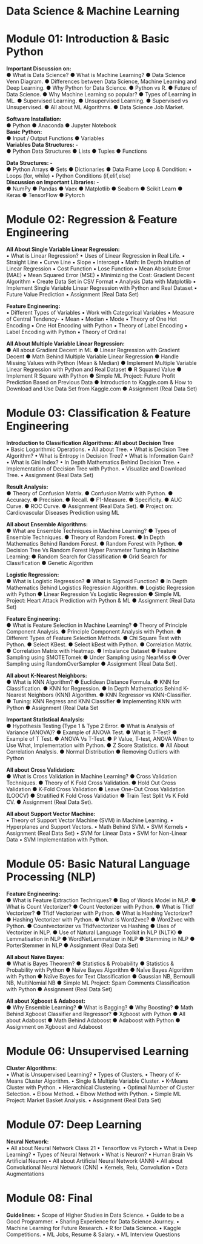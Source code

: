 # Data Science & Machine Learning
# Module 01: Introduction & Basic Python
<b>Important Discussion on:</b> <br>
● What is Data Science?
● What is Machine Learning?
● Data Science Venn Diagram.
● Differences between Data Science, Machine Learning and Deep Learning.
● Why Python for Data Science.
● Python vs R.
● Future of Data Science.
● Why Machine Learning so popular?
● Types of Learning in ML.
● Supervised Learning.
● Unsupervised Learning.
● Supervised vs Unsupervised.
● All about ML Algorithms.
● Data Science Job Market.

<b>Software Installation:</b><br>
● Python
● Anaconda 
● Jupyter Notebook <br>
<b>Basic Python:</b><br>
● Input / Output Functions
● Variables <br>
<b>Variables Data Structures: -</b><br>
● Python Data Structures
● Lists
● Tuples
● Functions

<b>Data Structures: -</b><br>
● Python Arrays
● Sets
● Dictionaries
● Data Frame Loop & Condition:
• Loops (for, while)
• Python Conditions (if,elif,else) <br>
<b>Discussion on Important Libraries: -</b><br>
● NumPy
● Pandas
● Vaex
● Matplotlib
● Seaborn
● Scikit Learn
● Keras
● TensorFlow
● Pytorch
# Module 02: Regression & Feature Engineering
<b>All About Single Variable Linear Regression:</b><br>
▪ What is Linear Regression?
▪ Uses of Linear Regression in Real Life.
▪ Straight Line
▪ Curve Line
▪ Slope
▪ Intercept
▪ Math: In Depth Intuition of Linear Regression
▪ Cost Function
▪ Lose Function
▪ Mean Absolute Error (MAE)
▪ Mean Squared Error (MSE)
▪ Minimizing the Cost: Gradient Decent Algorithm
▪ Create Data Set in CSV Format
▪ Analysis Data with Matplotlib
▪ Implement Single Variable Linear Regression with Python and Real Dataset
▪ Future Value Prediction
▪ Assignment (Real Data Set)

<b>Feature Engineering:</b><br>
▪ Different Types of Variables
▪ Work with Categorical Variables
▪ Measure of Central Tendency-
▪ Mean
▪ Median
▪ Mode
▪ Theory of One Hot Encoding
▪ One Hot Encoding with Python
▪ Theory of Label Encoding
▪ Label Encoding with Python
▪ Theory of Ordinal 

<b>All About Multiple Variable Linear Regression:</b><br>
● All about Gradient Decent in ML
● Linear Regression with Gradient Decent
● Math Behind Multiple Variable Linear Regression
● Handle Missing Values with Python (Mean & Median)
● Implement Multiple Variable Linear Regression with Python and Real Dataset
● R Squared Value
● Implement R Square with Python
● Simple ML Project: Future Profit Prediction Based on Previous Data
● Introduction to Kaggle.com & How to Download and Use Data Set
from Kaggle.com
● Assignment (Real Data Set)

# Module 03: Classification & Feature Engineering
<b>Introduction to Classification Algorithms: All about Decision Tree </b><br>
• Basic Logarithmic Operations.
• All about Tree.
• What is Decision Tree Algorithm?
• What is Entropy in Decision Tree?
• What is Information Gain?
• What is Gini Index?
• In Depth Mathematics Behind Decision Tree.
• Implementation of Decision Tree with Python.
• Visualize and Download Tree.
• Assignment (Real Data Set)  <br>

<b>Result Analysis:</b><br>
● Theory of Confusion Matrix.
● Confusion Matrix with Python.
● Accuracy.
● Precision.
● Recall.
● F1-Measure.
● Specificity.
● AUC Curve.
● ROC Curve.
● Assignment (Real Data Set).
● Project on: Cardiovascular Diseases Prediction using ML <br>

<b>All about Ensemble Algorithms:</b><br>
● What are Ensemble Techniques in Machine Learning?
● Types of Ensemble Techniques.
● Theory of Random Forest.
● In Depth Mathematics Behind Random Forest.
● Random Forest with Python.
● Decision Tree Vs Random Forest
Hyper Parameter Tuning in Machine Learning:
● Random Search for Classification
● Grid Search for Classification
● Genetic Algorithm  <br>

<b>Logistic Regression: </b><br>
● What is Logistic Regression?
● What is Sigmoid Function?
● In Depth Mathematics Behind Logistics Regression Algorithm.
● Logistic Regression with Python
● Linear Regression Vs Logistic Regression
● Simple ML Project: Heart Attack Prediction with Python & ML
● Assignment (Real Data Set) <br>

<b>Feature Engineering:</b> <br>
● What is Feature Selection in Machine Learning?
● Theory of Principle Component Analysis.
● Principle Component Analysis with Python.
● Different Types of Feature Selection Methods.
● Chi Square Test with Python.
● Select KBest.
● Select kBest with Python.
● Correlation Matrix.
● Correlation Matrix with Heatmap.
● Imbalance Dataset
● Feature Sampling using SMOTETomek
● Under Sampling using NearMiss
● Over Sampling using RandomOverSampler
● Assignment (Real Data Set). <br>

<b>All about K-Nearest Neighbors:</b><br>
● What is KNN Algorithm?
● Euclidean Distance Formula.
● KNN for Classification.
● KNN for Regression.
● In Depth Mathematics Behind K-Nearest Neighbors (KNN)
Algorithm.
● KNN Regressor vs KNN-Classifier.
● Tuning: KNN Regress and KNN Classifier
● Implementing KNN with Python
● Assignment (Real Data Set <br>

<b>Important Statistical Analysis:</b><br>
● Hypothesis Testing (Type 1 & Type 2 Error.
● What is Analysis of Variance (ANOVA)?
● Example of ANOVA Test.
● What is T-Test?
● Example of T Test.
● ANOVA Vs T-Test.
● P Value, T-test, ANOVA When to Use What, Implementation with
Python.
● Z Score Statistics.
● All About Correlation Analysis.
● Normal Distribution
● Removing Outliers with Python <br>

<b>All about Cross Validation:</b> <br>
● What is Cross Validation in Machine Learning?
● Cross Validation Techniques.
● Theory of K Fold Cross Validation.
● Hold Out Cross Validation
● K-Fold Cross Validation
● Leave One-Out Cross Validation (LOOCV)
● Stratified K Fold Cross Validation
● Train Test Split Vs K Fold CV.
● Assignment (Real Data Set). <br>

<b>All about Support Vector Machine:</b><br>
• Theory of Support Vector Machine (SVM) in Machine Learning.
• Hyperplanes and Support Vectors.
• Math Behind SVM.
• SVM Kernels
• Assignment (Real Data Set)
• SVM for Linear Data
• SVM for Non-Linear Data
• SVM Implementation with Python.<br>

# Module 05: Basic Natural Language Processing (NLP)
<b>Feature Engineering:</b> <br>
● What is Feature Extraction Techniques?
● Bag of Words Model in NLP.
● What is Count Vectorizer?
● Count Vectorizer with Python.
● What is Tfidf Vectorizer?
● Tfidf Vectorizer with Python.
● What is Hashing Vectorizer?
● Hashing Vectorizer with Python.
● What is Word2vec?
● Word2vec with Python.
● Countvectorizer vs Tfidfvectorizer vs Hashing
● Uses of Vectorizer in NLP.
● Use of Natural Language Toolkit in NLP (NLTK)
● Lemmatisation in NLP
● WordNetLemmatizer in NLP
● Stemming in NLP
● PorterStemmer in NLP
● Assignment (Real Data Set) <br>

<b>All about Naïve Bayes:</b><br>
● What is Bayes Theorem?
● Statistics & Probability
● Statistics & Probability with Python
● Naïve Bayes Algorithm
● Naïve Bayes Algorithm with Python
● Naïve Bayes for Text Classification
● Gaussian NB, Bernoulli NB, MultiNomial NB
● Simple ML Project: Spam Comments Classification with Python
● Assignment (Real Data Set) <br>

<b>All about Xgboost & Adaboost:</b><br>
● Why Ensemble Learning?
● What is Bagging?
● Why Boosting?
● Math Behind Xgboost Classifier and Regressor?
● Xgboost with Python
● All about Adaboost
● Math Behind Adaboost
● Adaboost with Python
● Assignment on Xgboost and Adaboost <br>

# Module 06: Unsupervised Learning
<b>Cluster Algorithms:</b><br>
• What is Unsupervised Learning?
• Types of Clusters.
• Theory of K-Means Cluster Algorithm.
• Single & Multiple Variable Cluster.
• K-Means Cluster with Python.
• Hierarchical Clustering.
• Optimal Number of Cluster Selection.
• Elbow Method.
• Elbow Method with Python.
• Simple ML Project: Market Basket Analysis.
• Assignment (Real Data Set) <br>

# Module 07: Deep Learning
<b>Neural Network:</b><br>
• All about Neural Network
Class 21
• Tensorflow vs Pytorch
• What is Deep Learning?
• Types of Neural Network
• What is Neuron?
• Human Brain Vs Artificial Neuron
• All about Artificial Neural Network (ANN)
• All about Convolutional Neural Network (CNN)
• Kernels, Relu, Convolution
• Data Augmentations <br>

# Module 08: Final
<b>Guidelines:</b>
• Scope of Higher Studies in Data Science.
• Guide to be a Good Programmer.
• Sharing Experience for Data Science Journey.
• Machine Learning for Future Research.
• R for Data Science.
• Kaggle Competitions.
• ML Jobs, Resume & Salary.
• ML Interview Questions




